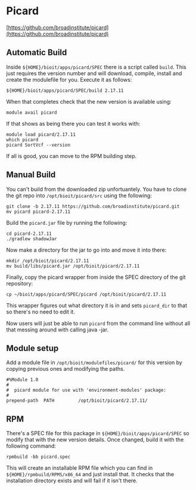 # Picard

[https://github.com/broadinstitute/picard](https://github.com/broadinstitute/picard)

## Automatic Build

Inside `${HOME}/bioit/apps/picard/SPEC` there is a script called `build`. This just requires the version number and will download, compile, install and create the modulefile for you. Execute it as follows:

    ${HOME}/bioit/apps/picard/SPEC/build 2.17.11

When that completes check that the new version is available using:

    module avail picard

If that shows as being there you can test it works with:

    module load picard/2.17.11
    which picard
    picard SortVcf --version

If all is good, you can move to the RPM building step.

## Manual Build

You can't build from the downloaded zip unfortuantely. You have to clone the git repo into `/opt/bioit/picard/src` using the following:

    git clone -b 2.17.11 https://github.com/broadinstitute/picard.git
    mv picard picard-2.17.11

Build the `picard.jar` file by running the following:

    cd picard-2.17.11
    ./gradlew shadowJar

Now make a directory for the jar to go into and move it into there:

    mkdir /opt/bioit/picard/2.17.11
    mv build/libs/picard.jar /opt/bioit/picard/2.17.11

Finally, copy the picard wrapper from inside the SPEC directory of the git repository:

    cp ~/bioit/apps/picard/SPEC/picard /opt/bioit/picard/2.17.11

This wrapper figures out what directory it is in and sets `picard_dir` to that so there's no need to edit it.

Now users will just be able to run `picard` from the command line without all that messing around with calling java -jar.

## Module setup

Add a module file in `/opt/bioit/modulefiles/picard/` for this version by copying previous ones and modifying the paths.

    #%Module 1.0
    #
    #  picard module for use with 'environment-modules' package:
    #
    prepend-path  PATH         /opt/bioit/picard/2.17.11/

## RPM

There's a SPEC file for this package in `${HOME}/bioit/apps/picard/SPEC` so modify that with the new version details. Once changed, build it with the following command:

    rpmbuild -bb picard.spec

This will create an installable RPM file which you can find in `${HOME}/rpmbuild/RPMS/x86_64` and just install that. It checks that the installation directory exists and will fail if it isn't there.
